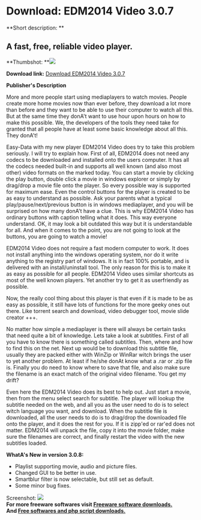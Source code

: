 # Download: EDM2014 Video 3.0.7

**Short description: **

## A fast, free, reliable video player.

  
**Thumbshot: **![](http://www.freewarefiles.com/screenshot/edmvideo_md.jpg)   
  
**Download link:** [Download EDM2014 Video 3.0.7](http://freesoftwares.boysofts.com/EDM2014-Video_program_97838.html)  
  

**Publisher's Description**  
  

More and more people start using mediaplayers to watch movies. People create
more home movies now than ever before, they download a lot more than before
and they want to be able to use their computer to watch all this. But at the
same time they donA't want to use hour upon hours on how to make this
possible. We, the developers of the tools they need take for granted that all
people have at least some basic knowledge about all this. They donA't!

Easy-Data with my new player EDM2014 Video does try to take this problem
seriously. I will try to explain how. First of all, EDM2014 does not need any
codecs to be downloaded and installed onto the users computer. It has all the
codecs needed built-in and supports all well known (and also most other) video
formats on the marked today. You can start a movie by clicking the play
button, double click a movie in windows explorer or simply by drag/drop a
movie file onto the player. So every possible way is supported for maximum
ease. Even the control buttons for the player is created to be as easy to
understand as possible. Ask your parents what a typical
play/pause/next/previous button is in windows mediaplayer, and you will be
surprised on how many donA't have a clue. This is why EDM2014 Video has
ordinary buttons with caption telling what it does. This way everyone
understand. OK, it may look a bit outdated this way but it is understandable
for all. And when it comes to the point, you are not going to look at the
buttons, you are going to watch a movie!

EDM2014 Video does not require a fast modern computer to work. It does not
install anything into the windows operating system, nor do it write anything
to the registry part of windows. It is in fact 100% portable, and is delivered
with an install/uninstall tool. The only reason for this is to make it as easy
as possible for all people. EDM2014 Video uses similar shortcuts as most of
the well known players. Yet another try to get it as userfriendly as possible.

Now, the really cool thing about this player is that even if it is made to be
as easy as possible, it still have lots of functions for the more geeky ones
out there. Like torrent search and download, video debugger tool, movie slide
creator +++.

No matter how simple a mediaplayer is there will always be certain tasks that
need quite a bit of knowledge. Lets take a look at subtitles. First of all you
have to know there is something called subtitles. Then, where and how to find
this on the net. Next up would be to download this subtitle file, usually they
are packed either with WinZip or WinRar witch brings the user to yet another
problem. At least if he/she donAt know what a .rar or .zip file is. Finally
you do need to know where to save that file, and also make sure the filename
is an exact match of the original video filename. You get my drift?

Even here the EDM2014 Video does its best to help out. Just start a movie,
then from the menu select search for subtitle. The player will lookup the
subtitle needed on the web, and all you as the user need to do is to select
witch language you want, and download. When the subtitle file is downloaded,
all the user needs to do is to drag/drop the downloaded file onto the player,
and it does the rest for you. If it is zipp'ed or rar'ed does not matter.
EDM2014 will unpack the file, copy it into the movie folder, make sure the
filenames are correct, and finally restart the video with the new subtitles
loaded.

**WhatA's New in version 3.0.8:**

  * Playlist supporting movie, audio and picture files. 
  * Changed GUI to be better in use. 
  * Smartblur filter is now selectable, but still set as default. 
  * Some minor bug fixes. 

  
  
Screenshot: ![](http://www.freewarefiles.com/screenshot/edmvideo.jpg)  
**For more freeware softwares visit [Freeware software downloads.](http://freesoftwares.boysofts.com/)**   
**And [Free softwares and php script downloads.](http://www.boysofts.com/)**

